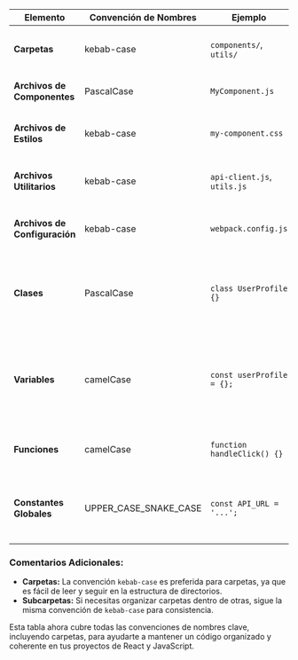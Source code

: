 | **Elemento**          | **Convención de Nombres** | **Ejemplo**                    | **Comentarios**                                                        |
|-----------------------|---------------------------|--------------------------------|------------------------------------------------------------------------|
| **Carpetas**          | kebab-case                 | `components/`, `utils/`        | Usado para nombrar directorios en un proyecto.                         |
| **Archivos de Componentes** | PascalCase          | `MyComponent.js`               | Utilizado para componentes React.                                      |
| **Archivos de Estilos**    | kebab-case            | `my-component.css`             | Utilizado para archivos CSS, SCSS, o similares.                        |
| **Archivos Utilitarios**   | kebab-case            | `api-client.js`, `utils.js`    | Para funciones o módulos auxiliares.                                   |
| **Archivos de Configuración** | kebab-case        | `webpack.config.js`            | Archivos de configuración de herramientas.                             |
| **Clases**            | PascalCase                 | `class UserProfile {}`         | Usado para clases de ES6 y componentes basados en clases en React.     |
| **Variables**         | camelCase                  | `const userProfile = {};`      | Usado para nombres de variables, constantes no universales, y propiedades de objetos. |
| **Funciones**         | camelCase                  | `function handleClick() {}`    | Usado para nombres de funciones y métodos.                             |
| **Constantes Globales** | UPPER_CASE_SNAKE_CASE   | `const API_URL = '...';`       | Usado para constantes globales o valores inmutables universales.       |

### Comentarios Adicionales:
- **Carpetas:** La convención `kebab-case` es preferida para carpetas, ya que es fácil de leer y seguir en la estructura de directorios.
- **Subcarpetas:** Si necesitas organizar carpetas dentro de otras, sigue la misma convención de `kebab-case` para consistencia.
  
Esta tabla ahora cubre todas las convenciones de nombres clave, incluyendo carpetas, para ayudarte a mantener un código organizado y coherente en tus proyectos de React y JavaScript.